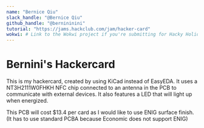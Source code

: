 ```yaml
---
name: "Bernice Qiu"
slack_handle: "@Bernice Qiu"
github_handle: "@bernininini"
tutorial: "https://jams.hackclub.com/jam/hacker-card"
wokwi: # Link to the Wokwi project if you're submitting for Hacky Holidays
---
```


# Bernini's Hackercard

This is my hackercard, created by using KiCad instead of EasyEDA. It uses a NT3H2111W0FHKH NFC chip connected to an antenna in the PCB to communicate with external devices. It also features a LED that will light up when energized.

This PCB will cost $13.4 per card as I would like to use ENIG surface finish. (It has to use standard PCBA because Economic does not support ENIG)
